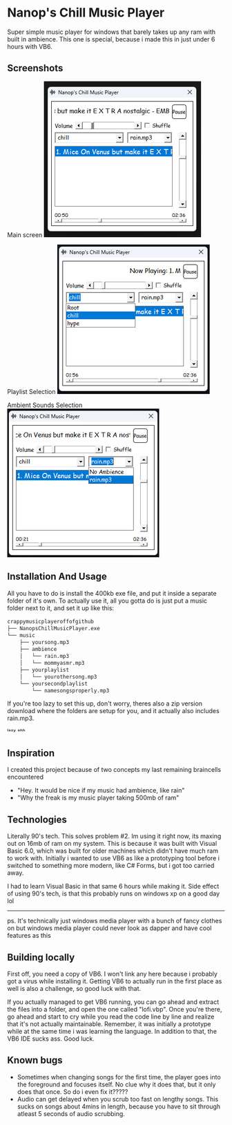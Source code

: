 
# Nanop's Chill Music Player

Super simple music player for windows that barely takes up any ram with built in ambience. This one is special, because i made this in just under 6 hours with VB6.




## Screenshots

Main screen
![App Screenshot](https://raw.githubusercontent.com/Nanopar/NCMusicPlayer/refs/heads/main/resources/ss_1.png)

Playlist Selection
![App Screenshot](https://raw.githubusercontent.com/Nanopar/NCMusicPlayer/refs/heads/main/resources/ss_2.png)

Ambient Sounds Selection
![App Screenshot](https://raw.githubusercontent.com/Nanopar/NCMusicPlayer/refs/heads/main/resources/ss_3.png)



## Installation And Usage
All you have to do is install the 400kb exe file, and put it inside a separate folder of it's own. To actually use it, all you gotta do is just put a music folder next to it, and set it up like this:
```
crappymusicplayeroffofgithub
├── NanopsChillMusicPlayer.exe
└── music
    ├── yoursong.mp3
    ├── ambience
    │   └── rain.mp3
    │   └── mommyasmr.mp3
    ├── yourplaylist
    │   └── yourothersong.mp3
    └── yoursecondplaylist
        └── namesongsproperly.mp3
```

If you're too lazy to set this up, don't worry, theres also a zip version download where the folders are setup for you, and it actually also includes rain.mp3.

ˡᵃᶻʸ ᵃʰʰ
## Inspiration

I created this project because of two concepts my last remaining braincells encountered

- "Hey. It would be nice if my music had ambience, like rain"
- "Why the freak is my music player taking 500mb of ram"


## Technologies
Literally 90's tech. This solves problem #2. Im using it right now, its maxing out on 16mb of ram on my system. This is because it was built with Visual Basic 6.0, which was built for older machines which didn't have much ram to work with. Initially i wanted to use VB6 as like a prototyping tool before i switched to something more modern, like C# Forms, but i got too carried away.

I had to learn Visual Basic in that same 6 hours while making it. Side effect of using 90's tech, is that this probably runs on windows xp on a good day lol

---
ps. It's technically just windows media player with a bunch of fancy clothes on but windows media player could never look as dapper and have cool features as this


## Building locally

First off, you need a copy of VB6. I won't link any here because i probably got a virus while installing it. Getting VB6 to actually run in the first place as well is also a challenge, so good luck with that.

If you actually managed to get VB6 running, you can go ahead and extract the files into a folder, and open the one called "lofi.vbp". Once you're there, go ahead and start to cry while you read the code line by line and realize that it's not actually maintainable. Remember, it was initially a prototype while at the same time i was learning the language. In addition to that, the VB6 IDE sucks ass. Good luck.


## Known bugs

- Sometimes when changing songs for the first time, the player goes into the foreground and focuses itself. No clue why it does that, but it only does that once. So do i even fix it?????
- Audio can get delayed when you scrub too fast on lengthy songs. This sucks on songs about 4mins in length, because you have to sit through atleast 5 seconds of audio scrubbing.

